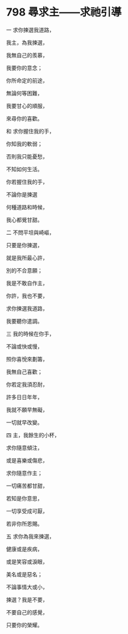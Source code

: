 # 798 尋求主——求祂引導

一 求你揀選我道路，

我主，為我揀選，

我無自己的羨慕，

我要你的意念；

你所命定的前途，

無論何等困難，

我要甘心的順服，

來尋你的喜歡。

和 求你握住我的手，

你知我的軟弱；

否則我只能憂愁，

不知如何生活。

你若握住我的手，

不論你是揀選

何種道路和時候，

我心都覺甘甜。

二 不問平坦與崎嶇，

只要是你揀選，

就是我所最心許，

別的不合意願；

我是不敢自作主，

你許，我也不要，

求你揀選我道路，

我要聽你遣調。

三 我的時候在你手，

不論或快或慢，

照你喜悅來劃籌，

我無自己喜歡；

你若定我須忍耐，

許多日日年年，

我就不願早無礙，

一切就早改變。

四 主，我餘生的小杯，

求你隨意傾注，

或是喜樂或傷悲，

求你隨意作主；

一切痛苦都甘甜，

若知是你意思，

一切享受成可厭，

若非你所恩賜。

五 求你為我來揀選，

健康或是疾病，

或是笑容或淚眼，

美名或是惡名；

不論事情大或小，

揀選？我是不要，

不要自己的感覺，

只要你的榮耀。

